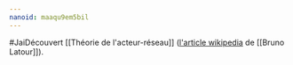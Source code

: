 ```yaml
---
nanoid: maaqu9em5bil
---
```

#JaiDécouvert [[Théorie de l'acteur-réseau]] ([l'article wikipedia](https://fr.wikipedia.org/wiki/Bruno_Latour) de [[Bruno Latour]]).
